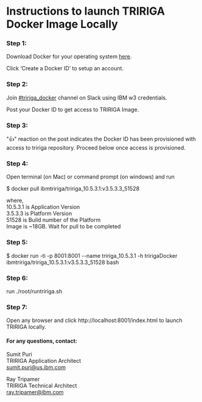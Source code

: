 # Instructions to launch TRIRIGA Docker Image Locally

### Step 1: 
Download Docker for your operating system [here](https://www.docker.com/community-edition).

Click ‘Create a Docker ID’ to setup an account. 

### Step 2: 
Join [#tririga_docker](https://ibm-tririga.slack.com/messages/CBBLDA5QU/) channel on Slack using IBM w3 credentials.

Post your Docker ID to get access to TRIRIGA Image.

### Step 3: 
":thumbsup:" reaction on the post indicates the Docker ID has been provisioned with access to tririga repository. Proceed below once access is provisioned.

### Step 4: 
Open terminal (on Mac) or command prompt (on windows) and run

$ docker pull ibmtririga/tririga_10.5.3.1:v3.5.3.3_51528

where, <br />
10.5.3.1 is Application Version <br />
3.5.3.3 is Platform Version <br />
51528 is Build number of the Platform <br />
Image is ~18GB. Wait for pull to be completed

### Step 5: 
$ docker run -ti -p 8001:8001 --name tririga_10.5.3.1 -h tririgaDocker ibmtririga/tririga_10.5.3.1:v3.5.3.3_51528 bash

### Step 6: 
run ./root/runtririga.sh

### Step 7: 
Open any browser and click http://localhost:8001/index.html to launch TRIRIGA locally.

#### For any questions, contact:

Sumit Puri <br />
TRIRIGA Application Architect <br />
sumit.puri@us.ibm.com

Ray Tripamer <br />
TRIRIGA Technical Architect <br />
ray.tripamer@ibm.com

